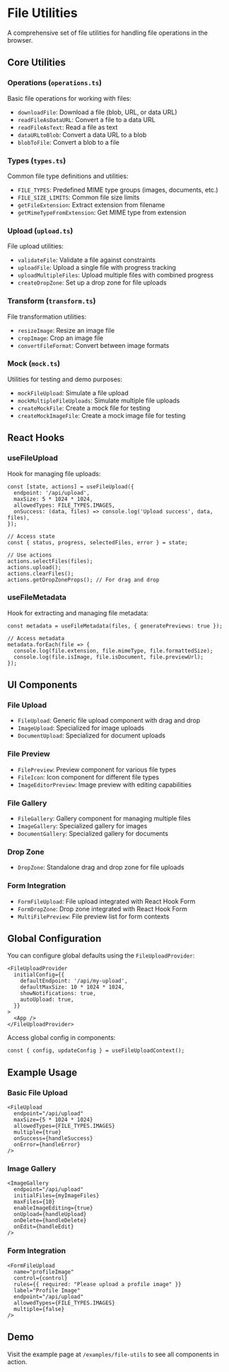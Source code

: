 # File Utilities

A comprehensive set of file utilities for handling file operations in the browser.

## Core Utilities

### Operations (`operations.ts`)

Basic file operations for working with files:

- `downloadFile`: Download a file (blob, URL, or data URL)
- `readFileAsDataURL`: Convert a file to a data URL
- `readFileAsText`: Read a file as text
- `dataURLtoBlob`: Convert a data URL to a blob
- `blobToFile`: Convert a blob to a file

### Types (`types.ts`)

Common file type definitions and utilities:

- `FILE_TYPES`: Predefined MIME type groups (images, documents, etc.)
- `FILE_SIZE_LIMITS`: Common file size limits
- `getFileExtension`: Extract extension from filename
- `getMimeTypeFromExtension`: Get MIME type from extension

### Upload (`upload.ts`)

File upload utilities:

- `validateFile`: Validate a file against constraints
- `uploadFile`: Upload a single file with progress tracking
- `uploadMultipleFiles`: Upload multiple files with combined progress
- `createDropZone`: Set up a drop zone for file uploads

### Transform (`transform.ts`)

File transformation utilities:

- `resizeImage`: Resize an image file
- `cropImage`: Crop an image file
- `convertFileFormat`: Convert between image formats

### Mock (`mock.ts`)

Utilities for testing and demo purposes:

- `mockFileUpload`: Simulate a file upload
- `mockMultipleFileUploads`: Simulate multiple file uploads
- `createMockFile`: Create a mock file for testing
- `createMockImageFile`: Create a mock image file for testing

## React Hooks

### useFileUpload

Hook for managing file uploads:

```tsx
const [state, actions] = useFileUpload({
  endpoint: '/api/upload',
  maxSize: 5 * 1024 * 1024,
  allowedTypes: FILE_TYPES.IMAGES,
  onSuccess: (data, files) => console.log('Upload success', data, files),
});

// Access state
const { status, progress, selectedFiles, error } = state;

// Use actions
actions.selectFiles(files);
actions.upload();
actions.clearFiles();
actions.getDropZoneProps(); // For drag and drop
```

### useFileMetadata

Hook for extracting and managing file metadata:

```tsx
const metadata = useFileMetadata(files, { generatePreviews: true });

// Access metadata
metadata.forEach(file => {
  console.log(file.extension, file.mimeType, file.formattedSize);
  console.log(file.isImage, file.isDocument, file.previewUrl);
});
```

## UI Components

### File Upload

- `FileUpload`: Generic file upload component with drag and drop
- `ImageUpload`: Specialized for image uploads
- `DocumentUpload`: Specialized for document uploads

### File Preview

- `FilePreview`: Preview component for various file types
- `FileIcon`: Icon component for different file types
- `ImageEditorPreview`: Image preview with editing capabilities

### File Gallery

- `FileGallery`: Gallery component for managing multiple files
- `ImageGallery`: Specialized gallery for images
- `DocumentGallery`: Specialized gallery for documents

### Drop Zone

- `DropZone`: Standalone drag and drop zone for file uploads

### Form Integration

- `FormFileUpload`: File upload integrated with React Hook Form
- `FormDropZone`: Drop zone integrated with React Hook Form
- `MultiFilePreview`: File preview list for form contexts

## Global Configuration

You can configure global defaults using the `FileUploadProvider`:

```tsx
<FileUploadProvider
  initialConfig={{
    defaultEndpoint: '/api/my-upload',
    defaultMaxSize: 10 * 1024 * 1024,
    showNotifications: true,
    autoUpload: true,
  }}
>
  <App />
</FileUploadProvider>
```

Access global config in components:

```tsx
const { config, updateConfig } = useFileUploadContext();
```

## Example Usage

### Basic File Upload

```tsx
<FileUpload
  endpoint="/api/upload"
  maxSize={5 * 1024 * 1024}
  allowedTypes={FILE_TYPES.IMAGES}
  multiple={true}
  onSuccess={handleSuccess}
  onError={handleError}
/>
```

### Image Gallery

```tsx
<ImageGallery
  endpoint="/api/upload"
  initialFiles={myImageFiles}
  maxFiles={10}
  enableImageEditing={true}
  onUpload={handleUpload}
  onDelete={handleDelete}
  onEdit={handleEdit}
/>
```

### Form Integration

```tsx
<FormFileUpload
  name="profileImage"
  control={control}
  rules={{ required: "Please upload a profile image" }}
  label="Profile Image"
  endpoint="/api/upload"
  allowedTypes={FILE_TYPES.IMAGES}
  multiple={false}
/>
```

## Demo

Visit the example page at `/examples/file-utils` to see all components in action.
